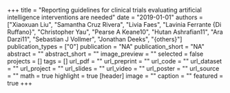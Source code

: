+++
title = "Reporting guidelines for clinical trials evaluating artificial intelligence interventions are needed"
date = "2019-01-01"
authors = ["Xiaoxuan Liu", "Samantha Cruz Rivera", "Livia Faes", "Lavinia Ferrante {Di Ruffano}", "Christopher Yau", "Pearse A Keane10", "Hutan Ashrafian11", "Ara Darzi11", "Sebastian J Vollmer", "Jonathan Deeks", "{others}"]
publication_types = ["0"]
publication = "NA"
publication_short = "NA"
abstract = ""
abstract_short = ""
image_preview = ""
selected = false
projects = []
tags = []
url_pdf = ""
url_preprint = ""
url_code = ""
url_dataset = ""
url_project = ""
url_slides = ""
url_video = ""
url_poster = ""
url_source = ""
math = true
highlight = true
[header]
image = ""
caption = ""
featured = true
+++
